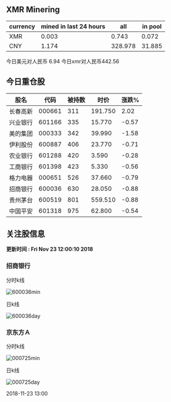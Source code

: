 ## XMR Minering

|currency|mined in last 24 hours|all|in pool|
|---|---|---|---|
|XMR|0.003|0.743|0.072|
|CNY|1.174|328.978|31.885|

今日美元对人民币 6.94	今日xmr对人民币442.56


## 今日重仓股 

|股名|代码|被持数|时价|涨跌%|
|---|---|---|---|---|
|长春高新|000661|311|191.750|2.02|
|兴业银行|601166|335|15.770|-0.57|
|美的集团|000333|342|39.990|-1.58|
|伊利股份|600887|406|23.770|-0.71|
|农业银行|601288|420|3.590|-0.28|
|工商银行|601398|423|5.330|-0.56|
|格力电器|000651|526|37.660|-0.79|
|招商银行|600036|630|28.050|-0.88|
|贵州茅台|600519|801|559.510|-0.88|
|中国平安|601318|975|62.800|-0.54|

## 关注股信息
**更新时间 : Fri Nov 23 12:00:10 2018**
### 招商银行 
分时k线

![600036min](http://image.sinajs.cn/newchart/min/n/sh600036.gif)

日k线

![600036day](http://image.sinajs.cn/newchart/daily/n/sh600036.gif)

### 京东方Ａ 
分时k线

![000725min](http://image.sinajs.cn/newchart/min/n/sz000725.gif)

日k线

![000725day](http://image.sinajs.cn/newchart/daily/n/sz000725.gif)

2018-11-23 13:00